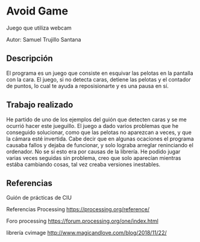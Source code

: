 # Avoid Game
Juego que utiliza webcam

Autor: Samuel Trujillo Santana

## Descripción
El programa es un juego que consiste en esquivar las pelotas en la pantalla con la cara. El juego, si no detecta caras, detiene las pelotas y el contador de puntos, lo cual te ayuda a reposisionarte y es una pausa en sí.

## Trabajo realizado
He partido de uno de los ejemplos del guión que detecten caras y se me ocurrió hacer este jueguillo. El juego a dado varios problemas que he conseguido solucionar, como que las pelotas no aparezcan a veces, y que la cámara esté invertida. Cabe decir que en algunas ocaciones el programa causaba fallos y dejaba de funcionar, y solo lograba arreglar reninciando el ordenador. No se si esto era por causas de la librería. He podido jugar varias veces seguidas sin problema, creo que solo aparecían mientras estába cambiando cosas, tal vez creaba versiones inestables.

## Referencias

Guión de prácticas de CIU

Referencias Processing https://processing.org/reference/

Foro processing https://forum.processing.org/one/index.html

librería cvimage http://www.magicandlove.com/blog/2018/11/22/
